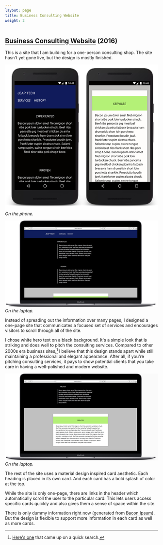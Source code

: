 ```yaml
---
layout: page
title: Business Consulting Website
weight: 2
---
```

## [Business Consulting Website][JEAP] (2016)

This is a site that I am building for a one-person consulting shop. The site hasn't yet gone live, but the design is mostly finished.

![Jeap LLC Phone](/assets/2015/02/jeap-llc-phone.png)*On the phone.*

![Jeap LLC Laptop Top](/assets/2015/02/jeap-llc-laptop-homepage-top.png)*On the laptop.*

Instead of spreading out the information over many pages, I designed a one-page site that communicates a focused set of services and encourages visitors to scroll through all of the site.

I chose white hero text on a black background. It's a simple look that is striking and does well to pitch the consulting services. Compared to other 2000s era business sites,[^1] I believe that this design stands apart while still maintaining a professional and elegant appearance. After all, if you're pitching consulting services, it pays to show potential clients that you take care in having a well-polished and modern website.

![Jeap LLC Laptop Middle](/assets/2015/02/jeap-llc-laptop-homepage-middle.png)*On the laptop.*

The rest of the site uses a material design inspired card aesthetic. Each heading is placed in its own card. And each card has a bold splash of color at the top.

While the site is only one-page, there are links in the header which automatically scroll the user to the particular card. This lets users access specific cards quickly and also gives them a sense of space within the site.

There is only dummy information right now (generated from [Bacon Ipsum][bacon ipsum]). But the design is flexible to support more information in each card as well as more cards.

[^1]: [Here's one][generic consulting site] that came up on a quick search.

[JEAP]: http://jeapllc.github.io/
[bacon ipsum]: http://baconipsum.com/
[generic consulting site]: http://www.imcusa.org/
